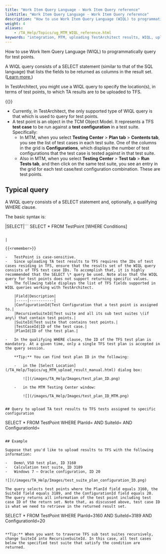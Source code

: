```yaml
--- 
title: "Work Item Query Language - Work Item Query reference"
linktitle: "Work Item Query Language - Work Item Query reference"
description: "How to use Work Item Query Language (WIQL) to programmatically query for test points."
weight: 4
aliases: 
    - /TA_Help/Topics/ug_MTM_WIQL_reference.html
keywords: "integration, MTM, uploading TestArchitect results, WIQL, uploading TestArchitect results, WIQL, Microsoft Test Manager, uploading TestArchitect results, WIQL, WIQL, uploading results, Work Item Query Language, uploading results"
---
```


How to use Work Item Query Language \(WIQL\) to programmatically query for test points.

A WIQL query consists of a SELECT statement \(similar to that of the SQL language\) that lists the fields to be returned as columns in the result set. \([Learn more.](https://docs.microsoft.com/en-us/vsts/collaborate/wiql-syntax?view=vsts)\)

In TestArchitect, you might use a WIQL query to specify the location\(s\), in terms of test points, to which TA results are to be uploaded to TFS.

{{<important>}}

-   Currently, in TestArchitect, the only supported type of WIQL query is that which is used to query for test points.
-   A test point is an object in the TCM Object Model. It represents a TFS **test case** to be run against a **test configuration** in a test suite. Specifically:
    -   In MTM, when you select **Testing Center** \> **Plan tab** \> **Contents tab**, you see the list of test cases in each test suite. One of the columns in the grid is **Configurations**, which displays the number of test configurations that the test case is tested against in that test suite.
    -   Also in MTM, when you select **Testing Center** \> **Test tab** \> **Run Tests tab**, and then click on the same test suite, you see an entry in the grid for each test case/test configuration combination. These are test points.

## Typical query

A WIQL query consists of a SELECT statement and, optionally, a qualifying WHERE clause.

The basic syntax is:

|SELECT|```
SELECT \*
      FROM TestPoint 
      [WHERE Conditions]
```

|

{{<remember>}}

-   TestPoint is case-sensitive.
-   Since uploading TA test results to TFS requires the IDs of test cases residing in TFS, ensure that the results set of the WIQL query consists of TFS test case IDs. To accomplish that, it is highly recommended that the SELECT \* query be used. Note also that the WIQL query for test points does not support returning specific values.
-   The following table displays the list of TFS fields supported in WIQL queries working with TestArchitect.

    |Field|Description|
    |-----|-----------|
    |ConfigurationId|Test Configuration that a test point is assigned to.|
    |RecursiveSuiteId|Test suite and all its sub test suites \(if any\) that contain test points.|
    |SuiteId|Test suite that contains test points.|
    |TestCaseId|ID of the test case.|
    |PlanId|ID of the test plan.|

-   In the qualifying WHERE clause, the ID of the TFS test plan is mandatory. At a given time, only a single TFS test plan is accepted in the query session.

    **Tip:** You can find test plan ID in the following:

    -   in the [Select Location](/TA_Help/Topics/ug_MTM_upload_result_manual.html) dialog box:

        ![](/images/TA_Help/Images/test_plan_ID.png)

    -   in the MTM Testing Center window:

        ![](/images/TA_Help/Images/test_plan_ID_MTM.png)


## Query to upload TA test results to TFS tests assigned to specific configuration

```
SELECT * 
   FROM TestPoint
   WHERE PlanId=<ID of test plan> AND 
         SuiteId=<ID of test suite> AND 
         ConfigurationId=<ID of configuration>
```

## Example

Suppose that you'd like to upload results to TFS with the following information:

-   Demo\_VSO test plan, ID 3160
-   Calculation test suite, ID 3189
-   Windows 7 – Oracle configuration, ID 20

![](/images/TA_Help/Images/test_suite_plan_configuration_ID.png)

The query selects test points where the PlanId field equals 3160, the SuiteId field equals 3189, and the ConfigurationId field equals 20. The query returns all information of the test point including test case ID of the return set. Note that, as discussed above, test case ID is what we need to retrieve in the returned result set.

```
SELECT \* 
       FROM TestPoint
       WHERE PlanId=3160 AND 
       SuiteId=3189 AND 
       ConfigurationId=20

```

**Tip:** When you want to traverse TFS sub test suites recursively, change SuiteId into RecursiveSuiteId. In this case, all test cases below the specified test suite that satisfy the condition are returned.



